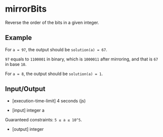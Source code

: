 # mirrorBits

Reverse the order of the bits in a given integer.

## Example

For `a = 97`, the output should be
`solution(a) = 67`.

`97` equals to `1100001` in binary, which is `1000011` after mirroring, and that is `67` in base `10`.

For `a = 8`, the output should be
`solution(a) = 1`.

## Input/Output

- [execution-time-limit] 4 seconds (js)

- [input] integer a

Guaranteed constraints:
`5 ≤ a ≤ 10^5`.

- [output] integer
